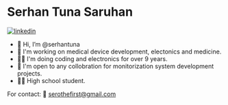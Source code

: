# Serhan Tuna Saruhan

[![linkedin](https://img.shields.io/badge/LinkedIn-0077B5?style=for-the-badge&logo=linkedin&logoColor=white)](https://www.linkedin.com/in/serhan-tuna-saruhan-b428b4309/)

- 👋 Hi, I’m @serhantuna
- 👀 I'm working on medical device development, electonics and medicine.
- 🧑‍💻 I'm doing coding and electronics for over 9 years.
- 🤝 I'm open to any collobration for monitorization system development projects.
- 👨‍🏫 High school student.

For contact:
📨 serothefirst@gmail.com
